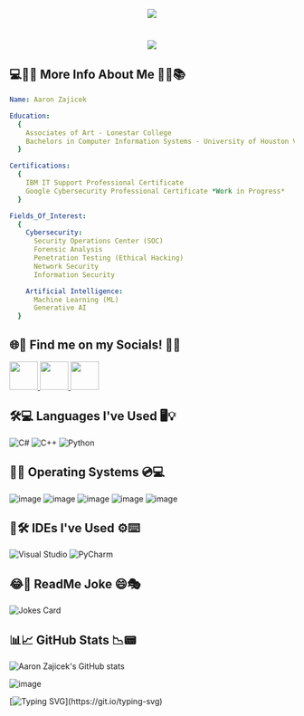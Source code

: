 <p align="center">
<img src="https://capsule-render.vercel.app/api?text=Hello+World!&type=venom&animation=twinkling&theme=tokyonight" />
</p>

<h1 align="center">
    <img src="https://readme-typing-svg.demolab.com?font=Ubuntu&size=30&duration=2500&pause=1000&color=00FF00&center=true&vCenter=true&width=435&lines=Welcome+to+Aarons+README;Cybersecurity;Artificial+Intelligence;Coding" />
</h1> 

## 💻👨‍💻 More Info About Me 👩‍💻📚
```yaml
Name: Aaron Zajicek

Education:
  {
    Associates of Art - Lonestar College
    Bachelors in Computer Information Systems - University of Houston Victoria *Work in Progress*
  }

Certifications:
  {
    IBM IT Support Professional Certificate
    Google Cybersecurity Professional Certificate *Work in Progress*
  }

Fields_Of_Interest:
  {
    Cybersecurity:
      Security Operations Center (SOC)
      Forensic Analysis
      Penetration Testing (Ethical Hacking)
      Network Security
      Information Security

    Artificial Intelligence:
      Machine Learning (ML)
      Generative AI
  }
```
## 🌐📱 Find me on my Socials! 📧📲
<p align="left">
<a href="https://www.instagram.com/a.2.z0101/">
  <img height="50" src="https://img.shields.io/badge/Instagram-E4405F?style=for-the-badge&logo=instagram&logoColor=white"/> </a>
<a href="https://www.linkedin.com/in/aaronkeithzajicek/">
  <img height="50" src="https://img.shields.io/badge/LinkedIn-0077B5?style=for-the-badge&logo=linkedin&logoColor=white"/> </a>
<a href="https://x.com/A2Z0101">
  <img height="50" src="https://img.shields.io/badge/X-000000?style=for-the-badge&logo=x&logoColor=white"/> </a>
</p>

## 🛠️💻 Languages I've Used 🖥️💡
![C#](https://img.shields.io/badge/c%23-%23239120.svg?style=for-the-badge&logo=csharp&logoColor=white)
![C++](https://img.shields.io/badge/c++-%2300599C.svg?style=for-the-badge&logo=c%2B%2B&logoColor=white)
![Python](https://img.shields.io/badge/python-3670A0?style=for-the-badge&logo=python&logoColor=ffdd54)

## 🧑‍💻 Operating Systems 💿💻
![image](https://img.shields.io/badge/Windows-0078D6?style=for-the-badge&logo=windows&logoColor=white)
![image](https://img.shields.io/badge/iOS-000000?style=for-the-badge&logo=ios&logoColor=white)
![image](https://img.shields.io/badge/Kali_Linux-557C94?style=for-the-badge&logo=kali-linux&logoColor=white)
![image](https://img.shields.io/badge/Tails%20-56347C?&style=for-the-badge&logo=tails&logoColor=white)
![image](https://img.shields.io/badge/Ubuntu-E95420?style=for-the-badge&logo=ubuntu&logoColor=white)

## 📝🛠️ IDEs I've Used ⚙️⌨️
![Visual Studio](https://img.shields.io/badge/Visual%20Studio-5C2D91.svg?style=for-the-badge&logo=visual-studio&logoColor=white)
![PyCharm](https://img.shields.io/badge/pycharm-143?style=for-the-badge&logo=pycharm&logoColor=black&color=black&labelColor=green)

## 😂🤖 ReadMe Joke 😄🎭
![Jokes Card](https://readme-jokes.vercel.app/api)

## 📊📈 GitHub Stats 📉📟
![Aaron Zajicek's GitHub stats](https://github-readme-stats.vercel.app/api?username=mrA2Z0101&theme=chartreuse-dark&show_icons=true)

![image](https://media0.giphy.com/media/v1.Y2lkPTc5MGI3NjExeTFmaXFvMm9haDRwOGlldmR5OTFyNmI4OXkzNm43amJ0YjBvcThpcSZlcD12MV9pbnRlcm5hbF9naWZfYnlfaWQmY3Q9Zw/115BJle6N2Av0A/200.webp)

[![Typing SVG](https://readme-typing-svg.demolab.com?font=Ubuntu&pause=1000&color=3EFF39&width=435&lines=That%E2%80%99s+all+Folks!)](https://git.io/typing-svg)


<!--
**mrA2Z0101/mrA2Z0101** is a ✨ _special_ ✨ repository because its `README.md` (this file) appears on your GitHub profile.

Here are some ideas to get you started:

- 🔭 I’m currently working on ...
- 🌱 I’m currently learning ...
- 👯 I’m looking to collaborate on ...
- 🤔 I’m looking for help with ...
- 💬 Ask me about ...
- 📫 How to reach me: ...
- 😄 Pronouns: ...
- ⚡ Fun fact: ...
-->
